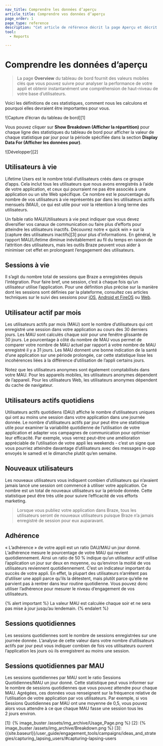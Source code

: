 ```yaml
---
nav_title: Comprendre les données d’aperçu
article_title: Comprendre vos données d’aperçu
page_order: 1
page_type: reference
description: "Cet article de référence décrit la page Aperçu et décrit les statistiques disponibles sur cette page."
tool: 
  - Reports

---
```


# Comprendre les données d’aperçu

> La page **Overview** du tableau de bord fournit des valeurs mobiles clés que vous pouvez suivre pour analyser la performance de votre appli et obtenir instantanément une compréhension de haut-niveau de votre base d’utilisateurs. 

Voici les définitions de ces statistiques, comment nous les calculons et pourquoi elles devraient être importantes pour vous.

![Capture d’écran du tableau de bord][1]

Vous pouvez cliquer sur **Show Breakdown (Afficher la répartition)** pour chaque ligne des statistiques du tableau de bord pour afficher la valeur de chaque statistique par jour pour la période spécifiée dans la section **Display Data For (Afficher les données pour)**.

![Développer][2]

## Utilisateurs à vie

Lifetime Users est le nombre total d’utilisateurs créés dans ce groupe d’apps. Cela inclut tous les utilisateurs que nous avons enregistrés à l’aide de votre application, et ceux qui pourraient ne pas être associés à une application ou un site Web spécifique. Ce nombre est le pourcentage du nombre de vos utilisateurs à vie représentés par dans les utilisateurs actifs mensuels (MAU), ce qui est utile pour voir la rétention à long terme des utilisateurs.

Un faible ratio MAU/Utilisateurs à vie peut indiquer que vous devez diversifier vos canaux de communication ou faire plus d’efforts pour atteindre les utilisateurs inactifs. Découvrez notre « quick win » sur la [capture des utilisateurs inactifs][3] pour plus d’informations. En général, le rapport MAU/Lifetime diminue inévitablement au fil du temps en raison de l’attrition des utilisateurs, mais les outils Braze peuvent vous aider à minimiser cet effet en prolongeant l’engagement des utilisateurs.

## Sessions à vie

Il s’agit du nombre total de sessions que Braze a enregistrées depuis l’intégration. Pour faire bref, une session, c’est à chaque fois qu’un utilisateur utilise l’application. Pour une définition plus précise sur la manière dont les sessions sont définies par la plateforme, consultez ces articles techniques sur le suivi des sessions pour 
[iOS]({{site.baseurl}}/developer_guide/platform_integration_guides/ios/analytics/tracking_sessions/#session-tracking), [Android et FireOS]({{site.baseurl}}/developer_guide/platform_integration_guides/android/analytics/tracking_sessions/) ou [Web]({{site.baseurl}}/developer_guide/platform_integration_guides/web/analytics/tracking_sessions/).

## Utilisateur actif par mois

Les utilisateurs actifs par mois (MAU) sont le nombre d’utilisateurs qui ont enregistré une session dans votre application au cours des 30 derniers jours. Les MAU sont calculés chaque soir pour une fenêtre glissante de 30 jours. Le pourcentage à côté du nombre de MAU vous permet de comparer votre nombre de MAU actuel par rapport à votre nombre de MAU enregistré il y a 31 jours. Les MAU donnent une bonne indication de la santé d’une application sur une période prolongée, car cette statistique lisse les incohérences liées à la différence d’utilisation de l’appli certains jours.

Notez que les utilisateurs anonymes sont également comptabilisés dans votre MAU. Pour les appareils mobiles, les utilisateurs anonymes dépendent de l’appareil. Pour les utilisateurs Web, les utilisateurs anonymes dépendent du cache de navigateur.

## Utilisateurs actifs quotidiens

Utilisateurs actifs quotidiens (DAU) affiche le nombre d’utilisateurs uniques qui ont au moins une session dans votre application dans une journée donnée. Le nombre d’utilisateurs actifs par jour peut être une statistique utile pour examiner la variabilité quotidienne de l’utilisation de votre application et adapter vos campagnes de communication pour optimiser leur efficacité. Par exemple, vous verrez peut-être une amélioration appréciable de l’utilisation de votre appli les weekends - c’est un signe que vous pourriez atteindre davantage d’utilisateurs avec des messages in-app envoyés le samedi et le dimanche plutôt qu’en semaine.

## Nouveaux utilisateurs

Les nouveaux utilisateurs vous indiquent combien d’utilisateurs qui n’avaient jamais lancé une session ont commencé à utiliser votre application. Ce nombre est un total de nouveaux utilisateurs sur la période donnée. Cette statistique peut être très utile pour suivre l’efficacité de vos efforts marketing.

>  Lorsque vous publiez votre application dans Braze, tous les utilisateurs seront de nouveaux utilisateurs puisque Braze n’a jamais enregistré de session pour eux auparavant.

## Adhérence

« L’adhérence » de votre appli est un ratio DAU/MAU un jour donné. L’adhérence mesure le pourcentage de votre MAU qui revient quotidiennement. Ainsi un ratio de 50 % indique qu’un utilisateur actif utilise l’application un jour sur deux en moyenne, ou qu’environ la moitié de vos utilisateurs reviennent quotidiennement. C’est un indicateur important du succès de votre appli. En effet, la plupart des utilisateurs n’arrêtent pas d’utiliser une appli parce qu’ils la détestent, mais plutôt parce qu’elle ne parvient pas à rentrer dans leur routine quotidienne. Vous pouvez donc utiliser l’adhérence pour mesurer le niveau d’engagement de vos utilisateurs. 

{% alert important %}
La valeur MAU est calculée chaque soir et ne sera pas mise à jour jusqu’au lendemain.
{% endalert %}

## Sessions quotidiennes

Les sessions quotidiennes sont le nombre de sessions enregistrées sur une journée donnée. L’analyse de cette valeur dans votre nombre d’utilisateurs actifs par jour peut vous indiquer combien de fois vos utilisateurs ouvrent l’application les jours où ils enregistrent au moins une session.

## Sessions quotidiennes par MAU

Les sessions quotidiennes par MAU sont le ratio Sessions Quotidiennes/MAU un jour donné. Cette statistique peut vous informer sur le nombre de sessions quotidiennes que vous pouvez attendre pour chaque MAU. Agrégées, ces données vous renseignent sur la fréquence relative de l’utilisation de votre application par vos utilisateurs. Par exemple, si vos Sessions Quotidiennes par MAU ont une moyenne de 0,5, vous pouvez alors vous attendre à ce que chaque MAU fasse une session tous les 2 jours environ.  

[1]: {% image_buster /assets/img_archive/Usage_Page.png %}
[2]: {% image_buster /assets/img_archive/Breakdown.png %}
[3]: {{site.baseurl}}/user_guide/engagement_tools/campaigns/ideas_and_strategies/capturing_lapsing_users/#capturing-lapsing-users

